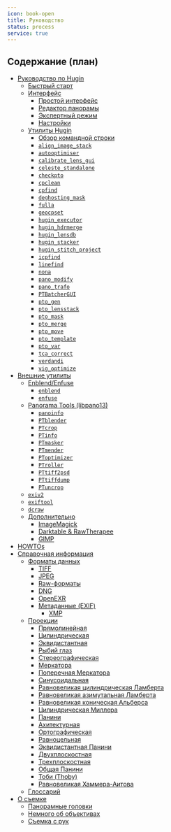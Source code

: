 ```yaml
---
icon: book-open
title: Руководство
status: process
service: true
---
```

## Содержание (план)

<ul class="caption">
  <li class="fa-icon-li-folder-open">
    <a class="stub" href="{% link guide/hugin/index.md %}">Руководство по Hugin</a>
    <ul>
      <li class="fa-icon-li-file"><a class="done" href="{% link guide/hugin/quick_start.md %}">Быстрый старт</a></li>
      <li class="fa-icon-li-folder-open">
        <a class="stub" href="{% link guide/hugin/gui/index.md %}">Интерфейс</a>
        <ul>
          <li class="fa-icon-li-file"><a class="stub" href="{% link guide/hugin/gui/simple.md %}">Простой интерфейс</a></li>
          <li class="fa-icon-li-file"><a class="stub" href="{% link guide/hugin/gui/advanced.md %}">Редактор панорамы</a></li>
          <li class="fa-icon-li-file"><a class="stub" href="{% link guide/hugin/gui/expert.md %}">Экспертный режим</a></li>
          <li class="fa-icon-li-file"><a class="stub" href="{% link guide/hugin/gui/preferences.md %}">Настройки</a></li>
        </ul>
      </li>
      <li class="fa-icon-li-folder-open">
        <a class="stub" href="{% link guide/hugin/tools/index.md %}">Утилиты Hugin</a>
        <ul>
          <li class="fa-icon-li-file"><a class="stub" href="{% link guide/hugin/tools/command_line.md %}">Обзор командной строки</a></li>
          <li class="fa-icon-li-file"><a class="stub" href="{% link guide/hugin/tools/align_image_stack.md %}"><code>align_image_stack</code></a></li>
          <li class="fa-icon-li-file"><a class="stub" href="{% link guide/hugin/tools/autooptimiser.md %}"><code>autooptimiser</code></a></li>
          <li class="fa-icon-li-file"><a class="stub" href="{% link guide/hugin/tools/calibrate_lens_gui.md %}"><code>calibrate_lens_gui</code></a></li>
          <li class="fa-icon-li-file"><a class="stub" href="{% link guide/hugin/tools/celeste_standalone.md %}"><code>celeste_standalone</code></a></li>
          <li class="fa-icon-li-file"><a class="stub" href="{% link guide/hugin/tools/checkpto.md %}"><code>checkpto</code></a></li>
          <li class="fa-icon-li-file"><a class="stub" href="{% link guide/hugin/tools/cpclean.md %}"><code>cpclean</code></a></li>
          <li class="fa-icon-li-file"><a class="stub" href="{% link guide/hugin/tools/cpfind.md %}"><code>cpfind</code></a></li>
          <li class="fa-icon-li-file"><a class="stub" href="{% link guide/hugin/tools/deghosting_mask.md %}"><code>deghosting_mask</code></a></li>
          <li class="fa-icon-li-file"><a class="stub" href="{% link guide/hugin/tools/fulla.md %}"><code>fulla</code></a></li>
          <li class="fa-icon-li-file"><a class="stub" href="{% link guide/hugin/tools/geocpset.md %}"><code>geocpset</code></a></li>
          <li class="fa-icon-li-file"><a class="stub" href="{% link guide/hugin/tools/hugin_executor.md %}"><code>hugin_executor</code></a></li>
          <li class="fa-icon-li-file"><a class="stub" href="{% link guide/hugin/tools/hugin_hdrmerge.md %}"><code>hugin_hdrmerge</code></a></li>
          <li class="fa-icon-li-file"><a class="stub" href="{% link guide/hugin/tools/hugin_lensdb.md %}"><code>hugin_lensdb</code></a></li>
          <li class="fa-icon-li-file"><a class="stub" href="{% link guide/hugin/tools/hugin_stacker.md %}"><code>hugin_stacker</code></a></li>
          <li class="fa-icon-li-file"><a class="stub" href="{% link guide/hugin/tools/hugin_stitch_project.md %}"><code>hugin_stitch_project</code></a></li>
          <li class="fa-icon-li-file"><a class="stub" href="{% link guide/hugin/tools/icpfind.md %}"><code>icpfind</code></a></li>
          <li class="fa-icon-li-file"><a class="stub" href="{% link guide/hugin/tools/linefind.md %}"><code>linefind</code></a></li>
          <li class="fa-icon-li-file"><a class="stub" href="{% link guide/hugin/tools/nona.md %}"><code>nona</code></a></li>
          <li class="fa-icon-li-file"><a class="stub" href="{% link guide/hugin/tools/pano_modify.md %}"><code>pano_modify</code></a></li>
          <li class="fa-icon-li-file"><a class="stub" href="{% link guide/hugin/tools/pano_trafo.md %}"><code>pano_trafo</code></a></li>
          <li class="fa-icon-li-file"><a class="stub" href="{% link guide/hugin/tools/PTBatcherGUI.md %}"><code>PTBatcherGUI</code></a></li>
          <li class="fa-icon-li-file"><a class="stub" href="{% link guide/hugin/tools/pto_gen.md %}"><code>pto_gen</code></a></li>
          <li class="fa-icon-li-file"><a class="stub" href="{% link guide/hugin/tools/pto_lensstack.md %}"><code>pto_lensstack</code></a></li>
          <li class="fa-icon-li-file"><a class="stub" href="{% link guide/hugin/tools/pto_mask.md %}"><code>pto_mask</code></a></li>
          <li class="fa-icon-li-file"><a class="stub" href="{% link guide/hugin/tools/pto_merge.md %}"><code>pto_merge</code></a></li>
          <li class="fa-icon-li-file"><a class="stub" href="{% link guide/hugin/tools/pto_move.md %}"><code>pto_move</code></a></li>
          <li class="fa-icon-li-file"><a class="stub" href="{% link guide/hugin/tools/pto_template.md %}"><code>pto_template</code></a></li>
          <li class="fa-icon-li-file"><a class="stub" href="{% link guide/hugin/tools/pto_var.md %}"><code>pto_var</code></a></li>
          <li class="fa-icon-li-file"><a class="stub" href="{% link guide/hugin/tools/tca_correct.md %}"><code>tca_correct</code></a></li>
          <li class="fa-icon-li-file"><a class="stub" href="{% link guide/hugin/tools/verdandi.md %}"><code>verdandi</code></a></li>
          <li class="fa-icon-li-file"><a class="stub" href="{% link guide/hugin/tools/vig_optimize.md %}"><code>vig_optimize</code></a></li>
        </ul>
      </li>
    </ul>
  </li>
  <li class="fa-icon-li-folder-open">
    <a class="stub" href="{% link guide/tools/index.md %}">Внешние утилиты</a>
    <ul>
      <li class="fa-icon-li-folder-open">
        <a class="stub" href="{% link guide/tools/enblend/index.md %}">Enblend/Enfuse</a>
        <ul>
          <li class="fa-icon-li-file"><a class="stub" href="{% link guide/tools/enblend/enblend.md %}"><code>enblend</code></a></li>
          <li class="fa-icon-li-file"><a class="stub" href="{% link guide/tools/enblend/enfuse.md %}"><code>enfuse</code></a></li>
        </ul>
      </li>
      <li class="fa-icon-li-folder-open">
        <a class="stub" href="{% link guide/tools/libpano13/index.md %}">Panorama Tools (libpano13)</a>
        <ul>
          <li class="fa-icon-li-file"><a class="stub" href="{% link guide/tools/libpano13/panoinfo.md %}"><code>panoinfo</code></a></li>
          <li class="fa-icon-li-file"><a class="stub" href="{% link guide/tools/libpano13/PTblender.md %}"><code>PTblender</code></a></li>
          <li class="fa-icon-li-file"><a class="stub" href="{% link guide/tools/libpano13/PTcrop.md %}"><code>PTcrop</code></a></li>
          <li class="fa-icon-li-file"><a class="stub" href="{% link guide/tools/libpano13/PTinfo.md %}"><code>PTinfo</code></a></li>
          <li class="fa-icon-li-file"><a class="stub" href="{% link guide/tools/libpano13/PTmasker.md %}"><code>PTmasker</code></a></li>
          <li class="fa-icon-li-file"><a class="stub" href="{% link guide/tools/libpano13/PTmender.md %}"><code>PTmender</code></a></li>
          <li class="fa-icon-li-file"><a class="stub" href="{% link guide/tools/libpano13/PToptimizer.md %}"><code>PToptimizer</code></a></li>
          <li class="fa-icon-li-file"><a class="stub" href="{% link guide/tools/libpano13/PTroller.md %}"><code>PTroller</code></a></li>
          <li class="fa-icon-li-file"><a class="stub" href="{% link guide/tools/libpano13/PTtiff2psd.md %}"><code>PTtiff2psd</code></a></li>
          <li class="fa-icon-li-file"><a class="stub" href="{% link guide/tools/libpano13/PTtiffdump.md %}"><code>PTtiffdump</code></a></li>
          <li class="fa-icon-li-file"><a class="stub" href="{% link guide/tools/libpano13/PTuncrop.md %}"><code>PTuncrop</code></a></li>
        </ul>
      </li>
      <li class="fa-icon-li-file"><a class="stub" href="{% link guide/tools/exiv2.md %}"><code>exiv2</code></a></li>
      <li class="fa-icon-li-file"><a class="stub" href="{% link guide/tools/exiftool.md %}"><code>exiftool</code></a></li>
      <li class="fa-icon-li-file"><a class="stub" href="{% link guide/tools/dcraw.md %}"><code>dcraw</code></a></li>
      <li class="fa-icon-li-folder-open">
        <a class="stub" href="{% link guide/tools/other/index.md %}">Дополнительно</a>
        <ul>
          <li class="fa-icon-li-file"><a class="stub" href="{% link guide/tools/other/magick.md %}">ImageMagick</a></li>
          <li class="fa-icon-li-file"><a class="stub" href="{% link guide/tools/other/raw_converters.md %}">Darktable & RawTherapee</a></li>
          <li class="fa-icon-li-file"><a class="stub" href="{% link guide/tools/other/gimp.md %}">GIMP</a></li>
        </ul>
      </li>
    </ul>
  </li>
  <li class="fa-icon-li-folder-open">
    <a class="stub" href="{% link guide/howto/index.md %}">HOWTOs</a>
  </li>
  <li class="fa-icon-li-folder-open">
    <a class="stub" href="{% link guide/ref/index.md %}">Справочная информация</a>
    <ul>
      <li class="fa-icon-li-folder-open">
        <a class="stub" href="{% link guide/ref/format/index.md %}">Форматы данных</a>
        <ul>
          <li class="fa-icon-li-file"><a class="stub" href="{% link guide/ref/format/tiff.md %}">TIFF</a></li>
          <li class="fa-icon-li-file"><a class="stub" href="{% link guide/ref/format/jpeg.md %}">JPEG</a></li>
          <li class="fa-icon-li-file"><a class="stub" href="{% link guide/ref/format/raw.md %}">Raw-форматы</a></li>
          <li class="fa-icon-li-file"><a class="stub" href="{% link guide/ref/format/dng.md %}">DNG</a></li>
          <li class="fa-icon-li-file"><a class="stub" href="{% link guide/ref/format/openexr.md %}">OpenEXR</a></li>
          <li class="fa-icon-li-file">
            <a class="stub" href="{% link guide/ref/format/exif.md %}">Метаданные (EXIF)</a>
            <ul>
              <li class="fa-icon-li-file"><a class="stub" href="{% link guide/ref/format/xmp.md %}">XMP</a></li>
            </ul>
          </li>
        </ul>
      </li>
      <li class="fa-icon-li-folder-open">
        <a class="stub" href="{% link guide/ref/projection/index.md %}">Проекции</a>
        <ul>
          <li class="fa-icon-li-file"><a class="stub" href="{% link guide/ref/projection/rectilinear.md %}">Прямолинейная</a></li>
          <li class="fa-icon-li-file"><a class="stub" href="{% link guide/ref/projection/cylindrical.md %}">Цилиндрическая</a></li>
          <li class="fa-icon-li-file"><a class="stub" href="{% link guide/ref/projection/equirectangular.md %}">Эквидистантная</a></li>
          <li class="fa-icon-li-file"><a class="stub" href="{% link guide/ref/projection/fisheye.md %}">Рыбий глаз</a></li>
          <li class="fa-icon-li-file"><a class="stub" href="{% link guide/ref/projection/stereographic.md %}">Стереографическая</a></li>
          <li class="fa-icon-li-file"><a class="stub" href="{% link guide/ref/projection/mercator.md %}">Меркатора</a></li>
          <li class="fa-icon-li-file"><a class="stub" href="{% link guide/ref/projection/trans_mercator.md %}">Поперечная Меркатора</a></li>
          <li class="fa-icon-li-file"><a class="stub" href="{% link guide/ref/projection/sinusoidal.md %}">Синусоидальная</a></li>
          <li class="fa-icon-li-file"><a class="stub" href="{% link guide/ref/projection/lambert_cylindrical_equal_area.md %}">Равновеликая цилиндрическая Ламберта</a></li>
          <li class="fa-icon-li-file"><a class="stub" href="{% link guide/ref/projection/lambert_equal_area_azimuthal.md %}">Равновеликая азимутальная Ламберта</a></li>
          <li class="fa-icon-li-file"><a class="stub" href="{% link guide/ref/projection/albers_equal_area_conic.md %}">Равновеликая коническая Альберса</a></li>
          <li class="fa-icon-li-file"><a class="stub" href="{% link guide/ref/projection/miller_cylindrical.md %}">Цилиндрическая Миллера</a></li>
          <li class="fa-icon-li-file"><a class="stub" href="{% link guide/ref/projection/panini.md %}">Панини</a></li>
          <li class="fa-icon-li-file"><a class="stub" href="{% link guide/ref/projection/architectural.md %}">Ахитектурная</a></li>
          <li class="fa-icon-li-file"><a class="stub" href="{% link guide/ref/projection/orthographic.md %}">Ортографическая</a></li>
          <li class="fa-icon-li-file"><a class="stub" href="{% link guide/ref/projection/equisolid.md %}">Равноцельная</a></li>
          <li class="fa-icon-li-file"><a class="stub" href="{% link guide/ref/projection/equirectangular_panini.md %}">Эквидистантная Панини</a></li>
          <li class="fa-icon-li-file"><a class="stub" href="{% link guide/ref/projection/biplane.md %}">Двухплоскостная</a></li>
          <li class="fa-icon-li-file"><a class="stub" href="{% link guide/ref/projection/triplane.md %}">Трехплоскостная</a></li>
          <li class="fa-icon-li-file"><a class="stub" href="{% link guide/ref/projection/panini_general.md %}">Общая Панини</a></li>
          <li class="fa-icon-li-file"><a class="stub" href="{% link guide/ref/projection/thoby.md %}">Тоби (Thoby)</a></li>
          <li class="fa-icon-li-file"><a class="stub" href="{% link guide/ref/projection/hammer_aitoff_equal_area.md %}">Равновеликая Хаммера-Аитова</a></li>
        </ul>
      </li>
      <li class="fa-icon-li-file">
        <a class="stub" href="{% link guide/ref/glossary.md %}">Глоссарий</a>
      </li>
    </ul>
  </li>
  <li class="fa-icon-li-folder-open">
    <a class="stub" href="{% link guide/shoot/index.md %}">О съемке</a>
    <ul>
      <li class="fa-icon-li-file"><a class="stub" href="{% link guide/shoot/heads.md %}">Панорамные головки</a></li>
      <li class="fa-icon-li-file"><a class="stub" href="{% link guide/shoot/lens.md %}">Немного об объективах</a></li>
      <li class="fa-icon-li-file"><a class="stub" href="{% link guide/shoot/hands.md %}">Съемка с рук</a></li>
    </ul>
  </li>
</ul>
